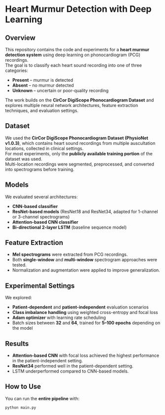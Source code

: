 # Heart Murmur Detection with Deep Learning

## Overview
This repository contains the code and experiments for a **heart murmur detection system** using deep learning on phonocardiogram (PCG) recordings.  
The goal is to classify each heart sound recording into one of three categories:
- **Present** – murmur is detected
- **Absent** – no murmur detected
- **Unknown** – uncertain or poor-quality recording

The work builds on the **CirCor DigiScope Phonocardiogram Dataset** and explores multiple neural network architectures, feature extraction techniques, and evaluation settings.

## Dataset
We used the **CirCor DigiScope Phonocardiogram Dataset (PhysioNet v1.0.3)**, which contains heart sound recordings from multiple auscultation locations, collected in clinical settings.  
For most experiments, only the **publicly available training portion** of the dataset was used.  
Multi-location recordings were segmented, preprocessed, and converted into spectrograms before training.

## Models
We evaluated several architectures:
- **CNN-based classifier**
- **ResNet-based models** (ResNet18 and ResNet34, adapted for 1-channel or 3-channel spectrograms)
- **Attention-based CNN classifier**
- **Bi-directional 2-layer LSTM** (baseline sequence model)

## Feature Extraction
- **Mel spectrograms** were extracted from PCG recordings.
- Both **single-window** and **multi-window** spectrogram approaches were tested.
- Normalization and augmentation were applied to improve generalization.

## Experimental Settings
We explored:
- **Patient-dependent** and **patient-independent** evaluation scenarios
- **Class imbalance handling** using weighted cross-entropy and focal loss
- **Adam optimizer** with learning rate scheduling
- Batch sizes between **32** and **64**, trained for **5–100 epochs** depending on the model

## Results
- **Attention-based CNN** with focal loss achieved the highest performance in the patient-independent setting.
- **ResNet34** performed well in the patient-dependent setting.
- LSTM underperformed compared to CNN-based models.

## How to Use
You can run the **entire pipeline** with:
```bash
python main.py

